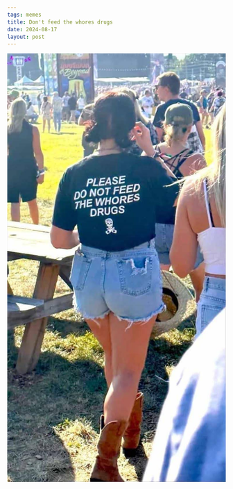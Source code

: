 ```yaml
---
tags: memes
title: Don't feed the whores drugs
date: 2024-08-17
layout: post
---
```




![whoresdrugs.jpg](https://raw.githubusercontent.com/muneer78/muneer78.github.io/master/images/whoresdrugs.jpg)
        